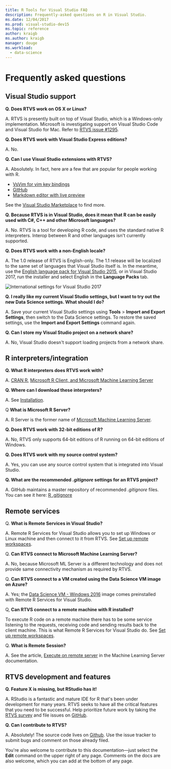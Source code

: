 ```yaml
---
title: R Tools for Visual Studio FAQ
description: Frequently-asked questions on R in Visual Studio.
ms.date: 12/04/2017
ms.prod: visual-studio-dev15
ms.topic: reference
author: kraigb
ms.author: kraigb
manager: douge
ms.workload: 
  - data-science
---
```


# Frequently asked questions

## Visual Studio support

**Q. Does RTVS work on OS X or Linux?**

A. RTVS is presently built on top of Visual Studio, which is a Windows-only implementation. Microsoft is investigating support on Visual Studio Code and Visual Studio for Mac. Refer to [RTVS issue #1295](https://github.com/Microsoft/RTVS/issues/1295).

**Q. Does RTVS work with Visual Studio Express editions?**

A. No.

**Q. Can I use Visual Studio extensions with RTVS?**

A. Absolutely. In fact, here are a few that are popular for people working with R.

- [VsVim for vim key bindings](https://marketplace.visualstudio.com/items?itemName=JaredParMSFT.VsVim)
- [GitHub](https://marketplace.visualstudio.com/items?itemName=GitHub.GitHubExtensionforVisualStudio)
- [Markdown editor with live preview](https://marketplace.visualstudio.com/items?itemName=MadsKristensen.MarkdownEditor)

See the [Visual Studio Marketplace](https://marketplace.visualstudio.com/) to find more.

**Q. Because RTVS is in Visual Studio, does it mean that R can be easily used with C#, C++ and other Microsoft languages?**

A. No. RTVS is a tool for developing R code, and uses the standard native R interpreters. Interop between R and other languages isn't currently supported.

**Q. Does RTVS work with a non-English locale?**

A. The 1.0 release of RTVS is English-only. The 1.1 release will be localized to the same set of languages that Visual Studio itself is. In the meantime, use the [English language pack for Visual Studio 2015](https://www.microsoft.com/download/details.aspx?id=48157), or in Visual Studio 2017, run the installer and select English in the **Language Packs** tab.

![International settings for Visual Studio 2017](media/FAQ-international-settings.png)

**Q. I really like my current Visual Studio settings, but I want to try out the new Data Science settings. What should I do?**

A. Save your current Visual Studio settings using **Tools** > **Import and Export Settings**, then switch to the Data Science settings. To restore the saved settings, use the **Import and Export Settings** command again.

**Q. Can I store my Visual Studio project on a network share?**

A. No, Visual Studio doesn't support loading projects from a network share.

## R interpreters/integration

**Q. What R interpreters does RTVS work with?**

A. [CRAN R](https://cran.r-project.org/), [Microsoft R Client, and Microsoft Machine Learning Server](/machine-learning-server/)

**Q. Where can I download these interpreters?**

A. See [Installation](installing-r-tools-for-visual-studio.md).

Q **What is Microsoft R Server?**

A. R Server is the former name of [Microsoft Machine Learning Server](/machine-learning-server/what-is-machine-learning-server).

**Q. Does RTVS work with 32-bit editions of R?**

A. No, RTVS only supports 64-bit editions of R running on 64-bit editions of Windows.

**Q. Does RTVS work with my source control system?**

A. Yes, you can use any source control system that is integrated into Visual Studio.

**Q. What are the recommended *.gitignore* settings for an RTVS project?**

A. GitHub maintains a master repository of recommended *.gitignore* files. You can see it here: [R .gitignore](https://github.com/github/gitignore/blob/master/R.gitignore)

## Remote services

Q. **What is Remote Services in Visual Studio?**

A. Remote R Services for Visual Studio allows you to set up Windows or Linux machine and then connect to it from RTVS. See [Set up remote workspaces](setting-up-remote-r-workspaces.md).

Q. **Can RTVS connect to Microsoft Machine Learning Server?**

A. No, because Microsoft ML Server is a different technology and does not provide same connectivity mechanism as required by RTVS.

Q. **Can RTVS connect to a VM created using the Data Science VM image on Azure?**

A. Yes; the [Data Science VM - Windows 2016](https://azure.microsoft.com/services/virtual-machines/data-science-virtual-machines/) image comes preinstalled with Remote R Services for Visual Studio.

Q, **Can RTVS connect to a remote machine with R installed?**

To execute R code on a remote machine there has to be some service listening to the requests, receiving code and sending results back to the client machine. This is what Remote R Services for Visual Studio do. See [Set up remote workspaces](setting-up-remote-r-workspaces.md).

Q. **What is Remote Session?**

A. See the article, [Execute on remote server](/machine-learning-server/r/how-to-execute-code-remotely) in the Machine Learning Server documentation.

## RTVS development and features

**Q. Feature X is missing, but RStudio has it!**

A. RStudio is a fantastic and mature IDE for R that's been under development for many years. RTVS seeks to have all the critical features that you need to be successful. Help prioritize future work by taking the [RTVS survey](https://www.surveymonkey.com/r/RTVS1) and file issues on [GitHub](https://github.com/Microsoft/RTVS/issues/).

**Q. Can I contribute to RTVS?**

A. Absolutely! The source code lives on [Github](https://github.com/microsoft/RTVS). Use the issue tracker to submit bugs and comment on those already filed.

You're also welcome to contribute to this documentation&mdash;just select the **Edit** command on the upper right of any page. Comments on the docs are also welcome, which you can add at the bottom of any page.
